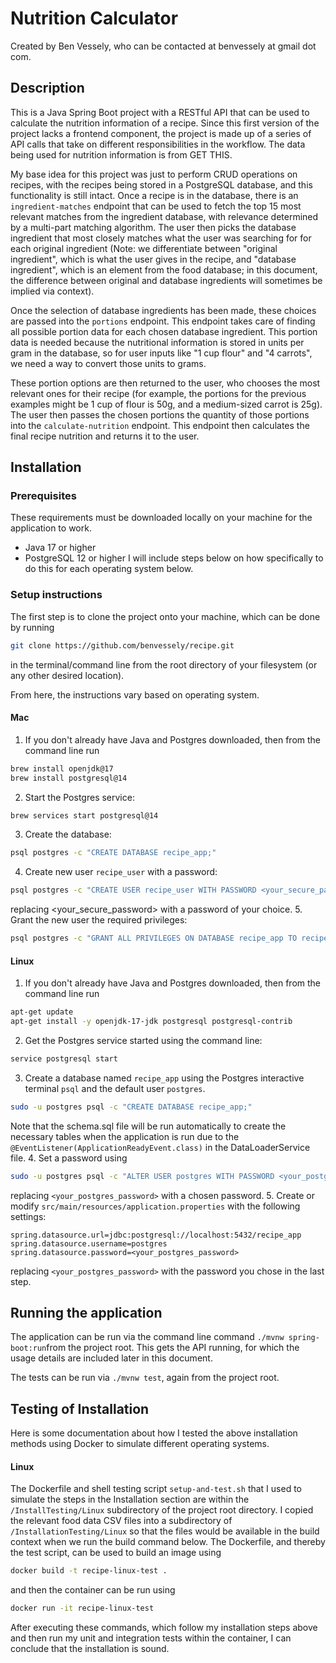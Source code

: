# Nutrition Calculator
Created by Ben Vessely, who can be contacted at benvessely at gmail dot com. 

## Description 
This is a Java Spring Boot project with a RESTful API that can be used to calculate the nutrition information of a recipe. Since this first version of the project lacks a frontend component, the project is made up of a series of API calls that take on different responsibilities in the workflow. The data being used for nutrition information is from GET THIS. 

My base idea for this project was just to perform CRUD operations on recipes, with the recipes being stored in a PostgreSQL database, and this functionality is still intact. Once a recipe is in the database, there is an `ingredient-matches` endpoint that can be used to fetch the top 15 most relevant matches from the ingredient database, with relevance determined by a multi-part matching algorithm. The user then picks the database ingredient that most closely matches what the user was searching for for each original ingredient (Note: we differentiate between "original ingredient", which is what the user gives in the recipe, and "database ingredient", which is an element from the food database; in this document, the difference between original and database ingredients will sometimes be implied via context). 

Once the selection of database ingredients has been made, these choices are passed into the `portions` endpoint. This endpoint takes care of finding all possible portion data for each chosen database ingredient. This portion data is needed because the nutritional information is stored in units per gram in the database, so for user inputs like "1 cup flour" and "4 carrots", we need a way to convert those units to grams. 

These portion options are then returned to the user, who chooses the most relevant ones for their recipe (for example, the portions for the previous examples might be 1 cup of flour is 50g, and a medium-sized carrot is 25g). The user then passes the chosen portions the quantity of those portions into the `calculate-nutrition` endpoint. This endpoint then calculates the final recipe nutrition and returns it to the user.

## Installation


### Prerequisites
These requirements must be downloaded locally on your machine for the application to work. 
- Java 17 or higher
- PostgreSQL 12 or higher
I will include steps below on how specifically to do this for each operating system below.

### Setup instructions
The first step is to clone the project onto your machine, which can be done by running
```bash
git clone https://github.com/benvessely/recipe.git
```
in the terminal/command line from the root directory of your filesystem (or any other desired location). 

From here, the instructions vary based on operating system. 

#### Mac
1. If you don't already have Java and Postgres downloaded, then from the command line run
```bash
brew install openjdk@17
brew install postgresql@14
```
2. Start the Postgres service:
```bash 
brew services start postgresql@14
```
3. Create the database:
```bash
psql postgres -c "CREATE DATABASE recipe_app;"
```
4. Create new user `recipe_user` with a password:  
```bash
psql postgres -c "CREATE USER recipe_user WITH PASSWORD <your_secure_password>;"
```
replacing <your_secure_password> with a password of your choice. 
5. Grant the new user the required privileges:
```bash 
psql postgres -c "GRANT ALL PRIVILEGES ON DATABASE recipe_app TO recipe_user;"
```





#### Linux

1. If you don't already have Java and Postgres downloaded, then from the command line run 
```bash
apt-get update
apt-get install -y openjdk-17-jdk postgresql postgresql-contrib 
```
2. Get the Postgres service started using the command line:
```bash
service postgresql start
```
3. Create a database named `recipe_app` using the Postgres interactive terminal `psql` and the default user `postgres`.  
```bash
sudo -u postgres psql -c "CREATE DATABASE recipe_app;"
```
Note that the schema.sql file will be run automatically to create the necessary tables when the application is run due to the `@EventListener(ApplicationReadyEvent.class)` in the DataLoaderService file. 
4. Set a password using 
```bash
sudo -u postgres psql -c "ALTER USER postgres WITH PASSWORD <your_postgres_password>;"
```
replacing `<your_postgres_password>` with a chosen password. 
5. Create or modify `src/main/resources/application.properties` with the following settings:
```properties
spring.datasource.url=jdbc:postgresql://localhost:5432/recipe_app
spring.datasource.username=postgres
spring.datasource.password=<your_postgres_password>
```
replacing `<your_postgres_password>` with the password you chose in the last step. 




## Running the application

The application can be run via the command line command `./mvnw spring-boot:run`from the project root. This gets the API running, for which the usage details are included later in this document. 

The tests can be run via `./mvnw test`, again from the project root. 


## Testing of Installation

Here is some documentation about how I tested the above installation methods using Docker to simulate different operating systems.

#### Linux

The Dockerfile and shell testing script `setup-and-test.sh` that I used to simulate the steps in the Installation section are within the `/InstallTesting/Linux` subdirectory of the project root directory. I copied the relevant food data CSV files into a subdirectory of `/InstallationTesting/Linux` so that the files would be available in the build context when we run the build command below. The Dockerfile, and thereby the test script, can be used to build an image using
```bash
docker build -t recipe-linux-test .
```
and then the container can be run using
```bash
docker run -it recipe-linux-test
```
After executing these commands, which follow my installation steps above and then run my unit and integration tests within the container, I can conclude that the installation is sound.  